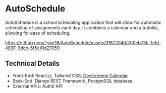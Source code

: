 <h1>AutoSchedule</h1>
AutoSchedule is a school scheduling application that will allow for automatic scheduling of assignments each day. It combines a calendar and a todolist, allowing for ease of scheduling.


https://github.com/Tyler16/AutoSchedule/assets/31872040/700eb73b-1efd-4897-9dcb-5f5c41d27059



<h2>Technical Details</h2>
<ul>
<li>Front-End: React.js, Tailwind CSS, <a href="https://devexpress.github.io/devextreme-reactive/react/scheduler/docs/guides/getting-started/">DevExtreme Calendar</a></li>
<li>Back-End: Django REST Framework, PostgreSQL database</li>
<li>External APIs: Auth0 API</li>
</ul>

